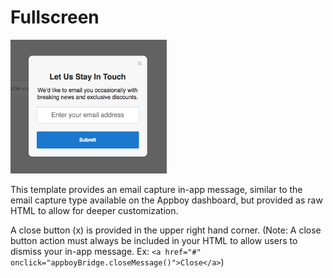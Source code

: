 # Fullscreen
<img src="/_images/web-email-capture.png" width="250">

This template provides an email capture in-app message, similar to the email capture type available on the Appboy dashboard, but provided as raw HTML to allow for deeper customization.

A close button (x) is provided in the upper right hand corner.  (Note: A close button action must always be included in your HTML to allow users to dismiss your in-app message. Ex: ```<a href="#" onclick="appboyBridge.closeMessage()">Close</a>```)
